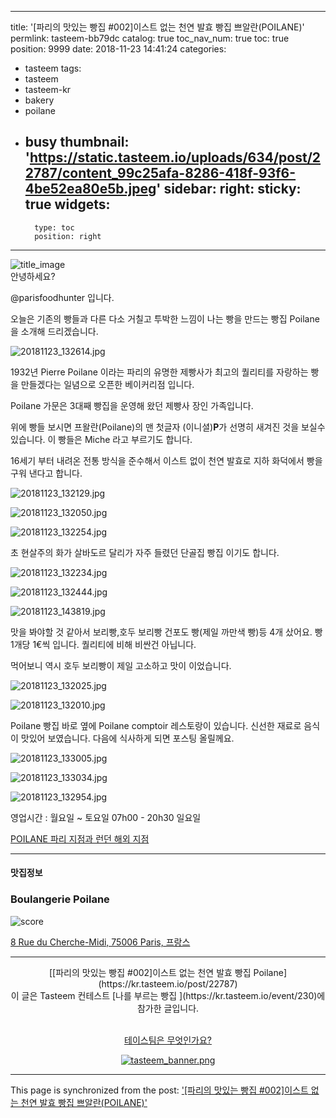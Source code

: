 
---
title: '[파리의 맛있는 빵집 #002]이스트 없는 천연 발효 빵집 쁘알란(POILANE)'
permlink: tasteem-bb79dc
catalog: true
toc_nav_num: true
toc: true
position: 9999
date: 2018-11-23 14:41:24
categories:
- tasteem
tags:
- tasteem
- tasteem-kr
- bakery
- poilane
- busy
thumbnail: 'https://static.tasteem.io/uploads/634/post/22787/content_99c25afa-8286-418f-93f6-4be52ea80e5b.jpeg'
sidebar:
    right:
        sticky: true
widgets:
    -
        type: toc
        position: right
---


![title_image](https://static.tasteem.io/uploads/634/post/22787/content_99c25afa-8286-418f-93f6-4be52ea80e5b.jpeg)
<br/>
안녕하세요?

@parisfoodhunter 입니다. 

오늘은 기존의 빵들과 다른 다소 거칠고 투박한 느낌이 나는 빵을 만드는 빵집 Poilane 을 소개해 드리겠습니다. 




![20181123_132614.jpg](https://static.tasteem.io/uploads/image/image/109792/4ce6ec76-ada1-4125-ac72-84d3d6e11cac.jpeg)


1932년 Pierre Poilane 이라는 파리의 유명한 제빵사가 최고의 퀄리티를 자랑하는 빵을 만들겠다는 일념으로 오픈한 베이커리점 입니다.

Poilane 가문은 3대째 빵집을 운영해 왔던 제빵사 장인 가족입니다.

위에 빵들 보시면 프왈란(Poilane)의 맨 첫글자 (이니셜)**P**가 선명히 새겨진 것을 보실수 있습니다.  이 빵들은 Miche 라고 부르기도 합니다.

16세기 부터 내려온 전통 방식을 준수해서 이스트 없이 천연 발효로 지하 화덕에서 빵을 구워 낸다고 합니다.



![20181123_132129.jpg](https://static.tasteem.io/uploads/image/image/109822/4ce6ec76-ada1-4125-ac72-84d3d6e11cac.jpeg)



![20181123_132050.jpg](https://static.tasteem.io/uploads/image/image/109806/4ce6ec76-ada1-4125-ac72-84d3d6e11cac.jpeg)


![20181123_132254.jpg](https://static.tasteem.io/uploads/image/image/109807/4ce6ec76-ada1-4125-ac72-84d3d6e11cac.jpeg)

초 현살주의 화가 살바도르 달리가 자주 들렸던 단골집 빵집 이기도 합니다.


![20181123_132234.jpg](https://static.tasteem.io/uploads/image/image/109808/4ce6ec76-ada1-4125-ac72-84d3d6e11cac.jpeg)


![20181123_132444.jpg](https://static.tasteem.io/uploads/image/image/109809/4ce6ec76-ada1-4125-ac72-84d3d6e11cac.jpeg)


![20181123_143819.jpg](https://static.tasteem.io/uploads/image/image/109810/b732ac2c-7a9c-47a6-b62b-10234738a91e.jpeg)

맛을 봐야할 것 같아서 보리빵,호두 보리빵 건포도 빵(제일 까만색 빵)등 4개 샀어요. 빵 1개당 1€씩 입니다. 퀄리티에 비해 비싼건 아닙니다.

먹어보니 역시 호두 보리빵이 제일 고소하고 맛이 이었습니다.



![20181123_132025.jpg](https://static.tasteem.io/uploads/image/image/109823/b732ac2c-7a9c-47a6-b62b-10234738a91e.jpeg)


![20181123_132010.jpg](https://static.tasteem.io/uploads/image/image/109824/4ce6ec76-ada1-4125-ac72-84d3d6e11cac.jpeg)

Poilane 빵집 바로 옆에 Poilane comptoir 레스토랑이 있습니다. 신선한 재료로 음식이 맛있어 보였습니다. 다음에 식사하게 되면 포스팅 올릴께요.


![20181123_133005.jpg](https://static.tasteem.io/uploads/image/image/109825/4ce6ec76-ada1-4125-ac72-84d3d6e11cac.jpeg)


![20181123_133034.jpg](https://static.tasteem.io/uploads/image/image/109826/b732ac2c-7a9c-47a6-b62b-10234738a91e.jpeg)


![20181123_132954.jpg](https://static.tasteem.io/uploads/image/image/109827/4ce6ec76-ada1-4125-ac72-84d3d6e11cac.jpeg)

영업시간  : 월요일 ~ 토요일  07h00 - 20h30
일요일 


[POILANE 파리 지점과 런던 해외 지점](https://www.poilane.com/nos-adresses/#nos-boutiques)

---------------------
#### 맛집정보
### Boulangerie Poilane
![score](https://static.tasteem.io/images/steem/2Crowns.png)

[8 Rue du Cherche-Midi, 75006 Paris, 프랑스](https://kr.tasteem.io/post/22787#map)

-----------------------------------------
<center>[[파리의 맛있는 빵집 #002]이스트 없는 천연 발효 빵집 Poilane](https://kr.tasteem.io/post/22787)
<br/>이 글은 Tasteem 컨테스트
 [나를 부르는  빵집 ](https://kr.tasteem.io/event/230)에 참가한 글입니다.

<br/>[테이스팀은 무엇인가요?](https://kr.tasteem.io/about)

[![tasteem_banner.png](https://static.tasteem.io/images/tasteem_banner_v3.png)](https://kr.tasteem.io)</center>

- - -

This page is synchronized from the post: ['[파리의 맛있는 빵집 #002]이스트 없는 천연 발효 빵집 쁘알란(POILANE)'](https://steemit.com/@parisfoodhunter/tasteem-bb79dc)

